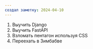 ```yaml
---
создал заметку: 2024-04-10
---
```

1. Выучить Django
2. Выучить FastAPI
3. Взломать пентагон используя CSS
4. Переехать в Зимбабве